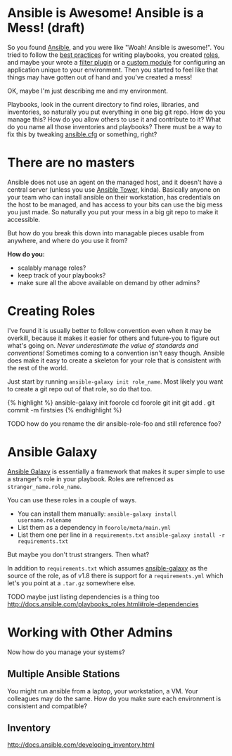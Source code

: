 Ansible is Awesome! Ansible is a Mess! (draft)
===

So you found [Ansible](http://www.ansible.com), and you were like "Woah! Ansible is awesome!". You tried to follow the [best practices](http://docs.ansible.com/playbooks_best_practices.html) for writing playbooks, you created [roles](http://docs.ansible.com/playbooks_roles.html), and maybe your wrote a [filter plugin](http://docs.ansible.com/developing_plugins.html) or a [custom module](http://docs.ansible.com/developing_modules.html) for configuring an application unique to your environment. Then you started to feel like that things may have gotten out of hand and you've created a mess!

OK, maybe I'm just describing me and my environment.

Playbooks, look in the current directory to find roles, libraries, and inventories, so naturally you put everything in one big git repo. How do you manage this? How do you allow others to use it and contribute to it? What do you name all those inventories and playbooks? There must be a way to fix this by tweaking [ansible.cfg](http://docs.ansible.com/intro_configuration.html) or something, right?

There are no masters
===

Ansible does not use an agent on the managed host, and it doesn't have a central server (unless you use [Ansible Tower](http://docs.ansible.com/tower.html), kinda). Basically anyone on your team who can install ansible on their workstation, has credentials on the host to be managed, and has access to your bits can use the big mess you just made. So naturally you put your mess in a big git repo to make it accessible.

But how do you break this down into managable pieces usable from anywhere, and where do you use it from?

**How do you:**
- scalably manage roles?
- keep track of your playbooks?
- make sure all the above available on demand by other admins?

Creating Roles
===
I've found it is usually better to follow convention even when it may be overkill, because it makes it easier for others and future-you to figure out what's going on. _Never underestimate the value of standards and conventions!_ Sometimes coming to a convention isn't easy though. Ansible does make it easy to create a skeleton for your role that is consistent with the rest of the world. 

Just start by running `ansible-galaxy init role_name`. Most likely you want to create a git repo out of that role, so do that too.

{% highlight %}
ansible-galaxy init foorole
cd foorole
git init
git add .
git commit -m firstsies
{% endhighlight %}

TODO how do you rename the dir ansible-role-foo and still reference foo?


Ansible Galaxy
===

[Ansible Galaxy](http://galaxy.ansible.com/) is essentially a framework that makes it super simple to use a stranger's role in your playbook. Roles are refrenced as `stranger_name.role_name`.

You can use these roles in a couple of ways. 

- You can install them manually:
 `ansible-galaxy install username.rolename`
- List them as a dependency in `foorole/meta/main.yml`
- List them one per line in a `requirements.txt`
 `ansible-galaxy install -r requirements.txt`

But maybe you don't trust strangers. Then what?

In addition to `requirements.txt` which assumes [ansible-galaxy](http://galaxy.ansible.com/) as the source of the role, as of v1.8 there is support for a `requirements.yml` which let's you point at a `.tar.gz` somewhere else.

TODO maybe just listing dependencies is a thing too
http://docs.ansible.com/playbooks_roles.html#role-dependencies

Working with Other Admins
===

Now how do you manage your systems?

Multiple Ansible Stations
---
You might run ansible from a laptop, your workstation, a VM. Your colleagues may do the same. How do you make sure each environment is consistent and compatible?

Inventory
---
http://docs.ansible.com/developing_inventory.html
